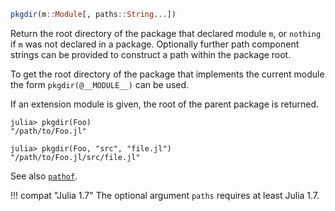 ```julia
pkgdir(m::Module[, paths::String...])
```

Return the root directory of the package that declared module `m`, or `nothing` if `m` was not declared in a package. Optionally further path component strings can be provided to construct a path within the package root.

To get the root directory of the package that implements the current module the form `pkgdir(@__MODULE__)` can be used.

If an extension module is given, the root of the parent package is returned.

```julia-repl
julia> pkgdir(Foo)
"/path/to/Foo.jl"

julia> pkgdir(Foo, "src", "file.jl")
"/path/to/Foo.jl/src/file.jl"
```

See also [`pathof`](@ref).

!!! compat "Julia 1.7"
    The optional argument `paths` requires at least Julia 1.7.

